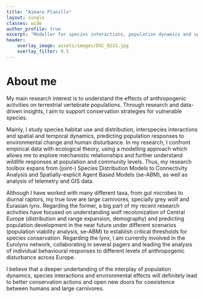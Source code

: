 ```yaml
---
title: "Aimara Planillo"
layout: single
classes: wide
author_profile: true
excerpt: "Modeller for species interactions, population dynamics and spatial data, among others..."
header:
    overlay_image: assets/images/DSC_0221.jpg
    overlay_filter: 0.5
---
```


# About me

My main research interest is to understand the effects of anthropogenic activities on terrestrial vertebrate populations. Through research and data-driven insights, I aim to support conservation strategies for vulnerable species. 

Mainly, I study species habitat use and distribution, interspecies interactions and spatial and temporal dynamics, predicting population responses to environmental change and human disturbance. In my research, I confront empirical data with ecological theory, using a modelling approach which allows me to explore mechanistic relationships and further understand wildlife responses at population and community levels. Thus, my research toolbox expans from (joint-) Species Distribution Models to Connectivity Analysis and Spatially-explicit Agent Based Models (se-ABM), as well as analysis of telemetry and GIS data.

Although I have worked with many different taxa, from gut microbes to diurnal raptors, my true love are large carnivores, specially grey wolf and Eurasian lynx. Regarding the former, a big part of my recent research activities have focused on understanding wolf recolonization of Central Europe (distribution and range expansion, demography) and predicting population development in the near future under different scenarios (population viability analysis, se-ABM) to establish critical thresholds for species conservation. Regarding the lynx, I am currently involved in the Eurolynx network, collaborating in several pagers and leading the analysis of individual behavioural responses to different levels of anthropogenic disturbance across Europe.

I believe that a deeper undertanding of the interplay of population dynamics, species interactions and environmental effects will definitely lead to better conservation actions and open new doors for coexistence between humans and large carnivores.

